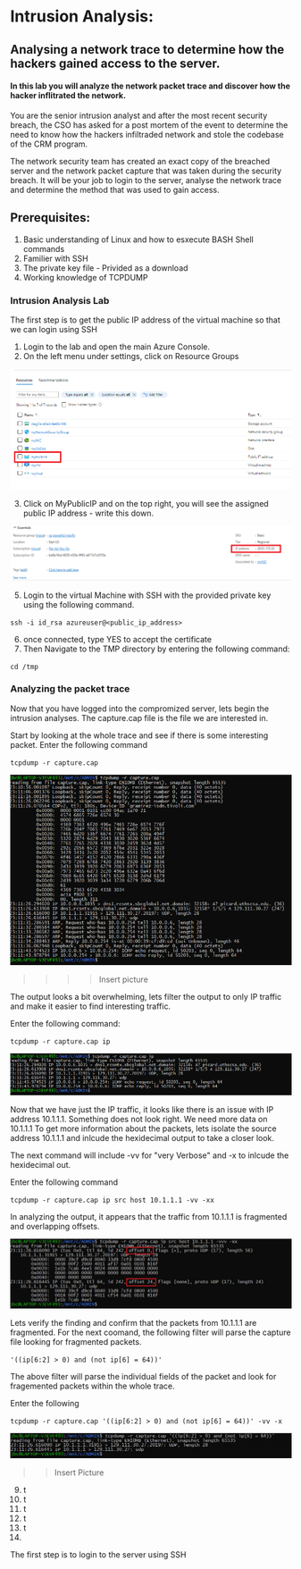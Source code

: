 # Intrusion Analysis: 
## Analysing a network trace to determine how the hackers gained access to the server.<br>
#### In this lab you will analyze the network packet trace and discover how the hacker inflitrated the network.

You are the senior intrusion analyst and after the most recent security breach, the CSO has asked for a post mortem of the event to determine the need to know how the hackers infiltraded network and stole the codebase of the CRM program. 

The network security team has created an exact copy of the breached server and the network packet capture that was taken during the security breach. It will be your job to login to the server, analyse the network trace and determine the method that was used to gain access. 

## Prerequisites:
1. Basic understanding of Linux and how to esxecute BASH Shell commands
2. Familier with SSH 
3. The private key file - Privided as a download
4. Working knowledge of TCPDUMP 


### Intrusion Analysis Lab

The first step is to get the public IP address of the virtual machine so that we can login using SSH

1. Login to the lab and open the main Azure Console. 
2. On the left menu under settings, click on Resource Groups 

![](https://github.com/JeffChristman/PL_labs/blob/main/png/mypublicIP.png)

3. Click on MyPublicIP and on the top right, you will see the assigned public IP address - write this down. 

![](https://github.com/JeffChristman/PL_labs/blob/main/png/PublicIP.png)


5. Login to the virtual Machine with SSH with the provided private key using the following command.

`ssh -i id_rsa azureuser@<public_ip_address>`

6. once connected, type YES to accept the certificate
7. Then Navigate to the TMP directory by entering the following command: 

`cd /tmp`


### Analyzing the packet trace 
Now that you have logged into the compromized server, lets begin the intrusion analyses. The capture.cap file is the file we are interested in. 

Start by looking at the whole trace and see if there is some interesting packet. Enter the following command 

`tcpdump -r capture.cap`

![](https://github.com/JeffChristman/PL_labs/blob/main/png/fullpacket.png)

>>>>Insert picture

The output looks a bit overwhelming, lets filter the output to only IP traffic and make it easier to find interesting traffic. 

Enter the following command: 

`tcpdump -r capture.cap ip`

![](https://github.com/JeffChristman/PL_labs/blob/main/png/tcpdumpip.png)



Now that we have just the IP traffic, it looks like there is an issue with IP address 10.1.1.1. Something does not look right. We need more data on 10.1.1.1
To get more information about the packets, lets isolate the source address 10.1.1.1 and inlcude the hexidecimal output to take a closer look.

The next command will include -vv for "very Verbose" and -x to inlcude the hexidecimal out.

Enter the following command 

`tcpdump -r capture.cap ip src host 10.1.1.1 -vv -xx`

In analyzing the output, it appears that the traffic from 10.1.1.1 is fragmented and overlapping offsets. 

![](https://github.com/JeffChristman/PL_labs/blob/main/png/offset.png)


Lets verify the finding and confirm that the packets from 10.1.1.1 are fragmented. For the next coomand, the following filter will parse the capture file looking for fragmented packets. 

`'((ip[6:2] > 0) and (not ip[6] = 64))'`

The above filter will parse the individual fields of the packet and look for fragemented packets within the whole trace.

Enter the following 

`tcpdump -r capture.cap '((ip[6:2] > 0) and (not ip[6] = 64))' -vv -x`

![](https://github.com/JeffChristman/PL_labs/blob/main/png/filterForFrag.png)


>>Insert Picture 







9. t
10. t
11. t
12. t
13. t
14. 















 


The first step is to login to the server using SSH 



